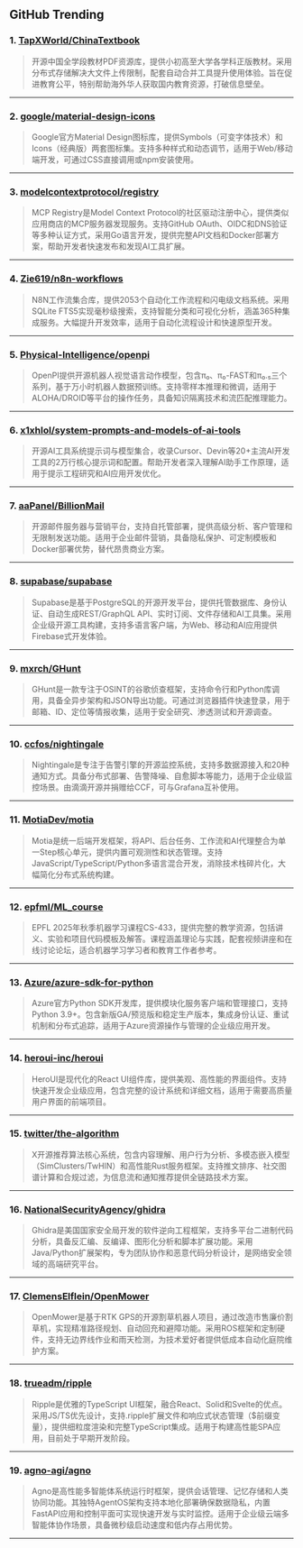 ## GitHub Trending


### 1. [TapXWorld/ChinaTextbook](https://github.com/TapXWorld/ChinaTextbook)
> 开源中国全学段教材PDF资源库，提供小初高至大学各学科正版教材。采用分布式存储解决大文件上传限制，配套自动合并工具提升使用体验。旨在促进教育公平，特别帮助海外华人获取国内教育资源，打破信息壁垒。
---

### 2. [google/material-design-icons](https://github.com/google/material-design-icons)
> Google官方Material Design图标库，提供Symbols（可变字体技术）和Icons（经典版）两套图标集。支持多种样式和动态调节，适用于Web/移动端开发，可通过CSS直接调用或npm安装使用。
---

### 3. [modelcontextprotocol/registry](https://github.com/modelcontextprotocol/registry)
> MCP Registry是Model Context Protocol的社区驱动注册中心，提供类似应用商店的MCP服务器发现服务。支持GitHub OAuth、OIDC和DNS验证等多种认证方式，采用Go语言开发，提供完整API文档和Docker部署方案，帮助开发者快速发布和发现AI工具扩展。
---

### 4. [Zie619/n8n-workflows](https://github.com/Zie619/n8n-workflows)
> N8N工作流集合库，提供2053个自动化工作流程和闪电级文档系统。采用SQLite FTS5实现毫秒级搜索，支持智能分类和可视化分析，涵盖365种集成服务。大幅提升开发效率，适用于自动化流程设计和快速原型开发。
---

### 5. [Physical-Intelligence/openpi](https://github.com/Physical-Intelligence/openpi)
> OpenPI提供开源机器人视觉语言动作模型，包含π₀、π₀-FAST和π₀.₅三个系列，基于万小时机器人数据预训练。支持零样本推理和微调，适用于ALOHA/DROID等平台的操作任务，具备知识隔离技术和流匹配推理能力。
---

### 6. [x1xhlol/system-prompts-and-models-of-ai-tools](https://github.com/x1xhlol/system-prompts-and-models-of-ai-tools)
> 开源AI工具系统提示词与模型集合，收录Cursor、Devin等20+主流AI开发工具的2万行核心提示词和配置。帮助开发者深入理解AI助手工作原理，适用于提示工程研究和AI应用开发优化。
---

### 7. [aaPanel/BillionMail](https://github.com/aaPanel/BillionMail)
> 开源邮件服务器与营销平台，支持自托管部署，提供高级分析、客户管理和无限制发送功能。适用于企业邮件营销，具备隐私保护、可定制模板和Docker部署优势，替代昂贵商业方案。
---

### 8. [supabase/supabase](https://github.com/supabase/supabase)
> Supabase是基于PostgreSQL的开源开发平台，提供托管数据库、身份认证、自动生成REST/GraphQL API、实时订阅、文件存储和AI工具集。采用企业级开源工具构建，支持多语言客户端，为Web、移动和AI应用提供Firebase式开发体验。
---

### 9. [mxrch/GHunt](https://github.com/mxrch/GHunt)
> GHunt是一款专注于OSINT的谷歌侦查框架，支持命令行和Python库调用，具备全异步架构和JSON导出功能。可通过浏览器插件快速登录，用于邮箱、ID、定位等情报收集，适用于安全研究、渗透测试和开源调查。
---

### 10. [ccfos/nightingale](https://github.com/ccfos/nightingale)
> Nightingale是专注于告警引擎的开源监控系统，支持多数据源接入和20种通知方式。具备分布式部署、告警降噪、自愈脚本等能力，适用于企业级监控场景。由滴滴开源并捐赠给CCF，可与Grafana互补使用。
---

### 11. [MotiaDev/motia](https://github.com/MotiaDev/motia)
> Motia是统一后端开发框架，将API、后台任务、工作流和AI代理整合为单一Step核心单元，提供内置可观测性和状态管理。支持JavaScript/TypeScript/Python多语言混合开发，消除技术栈碎片化，大幅简化分布式系统构建。
---

### 12. [epfml/ML_course](https://github.com/epfml/ML_course)
> EPFL 2025年秋季机器学习课程CS-433，提供完整的教学资源，包括讲义、实验和项目代码模板及解答。课程涵盖理论与实践，配套视频讲座和在线讨论论坛，适合机器学习学习者和教育工作者参考。
---

### 13. [Azure/azure-sdk-for-python](https://github.com/Azure/azure-sdk-for-python)
> Azure官方Python SDK开发库，提供模块化服务客户端和管理接口，支持Python 3.9+。包含新版GA/预览版和稳定生产版本，集成身份认证、重试机制和分布式追踪，适用于Azure资源操作与管理的企业级应用开发。
---

### 14. [heroui-inc/heroui](https://github.com/heroui-inc/heroui)
> HeroUI是现代化的React UI组件库，提供美观、高性能的界面组件。支持快速开发企业级应用，包含完整的设计系统和详细文档，适用于需要高质量用户界面的前端项目。
---

### 15. [twitter/the-algorithm](https://github.com/twitter/the-algorithm)
> X开源推荐算法核心系统，包含内容理解、用户行为分析、多模态嵌入模型（SimClusters/TwHIN）和高性能Rust服务框架。支持推文排序、社交图谱计算和合规过滤，为信息流和通知推荐提供全链路技术方案。
---

### 16. [NationalSecurityAgency/ghidra](https://github.com/NationalSecurityAgency/ghidra)
> Ghidra是美国国家安全局开发的软件逆向工程框架，支持多平台二进制代码分析，具备反汇编、反编译、图形化分析和脚本扩展功能。采用Java/Python扩展架构，专为团队协作和恶意代码分析设计，是网络安全领域的高端研究平台。
---

### 17. [ClemensElflein/OpenMower](https://github.com/ClemensElflein/OpenMower)
> OpenMower是基于RTK GPS的开源割草机器人项目，通过改造市售廉价割草机，实现精准路径规划、自动回充和避障功能。采用ROS框架和定制硬件，支持无边界线作业和雨天检测，为技术爱好者提供低成本自动化庭院维护方案。
---

### 18. [trueadm/ripple](https://github.com/trueadm/ripple)
> Ripple是优雅的TypeScript UI框架，融合React、Solid和Svelte的优点。采用JS/TS优先设计，支持.ripple扩展文件和响应式状态管理（$前缀变量），提供细粒度渲染和完整TypeScript集成。适用于构建高性能SPA应用，目前处于早期开发阶段。
---

### 19. [agno-agi/agno](https://github.com/agno-agi/agno)
> Agno是高性能多智能体系统运行时框架，提供会话管理、记忆存储和人类协同功能。其独特AgentOS架构支持本地化部署确保数据隐私，内置FastAPI应用和控制平面可实现快速开发与实时监控。适用于企业级云端多智能体协作场景，具备微秒级启动速度和低内存占用优势。
---
